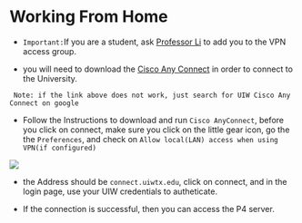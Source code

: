 # Working From Home

* ```Important:```If you are a student, ask [Professor Li](mailto:jili1@uiwtx.edu) to add you to the VPN access group.

* you will need to download the [Cisco Any Connect](../Assets/anyconnect-win-4.10.05095-core-vpn-webdeploy-k9.msi) in order to connect to the University. 

``` Note: if the link above does not work, just search for UIW Cisco Any Connect on google```

* Follow the Instructions to download and run ```Cisco AnyConnect```, before you click on connect, make sure you click on the little gear icon, go the the ```Preferences```, and check on ```Allow local(LAN) access when using VPN(if configured)```

<img src="../Assets/CiscoAnyConnectConfig.png">

* the Address should be ```connect.uiwtx.edu```, click on connect, and in the login page, use your UIW credentials to autheticate.

* If the connection is successful, then you can access the P4 server.  